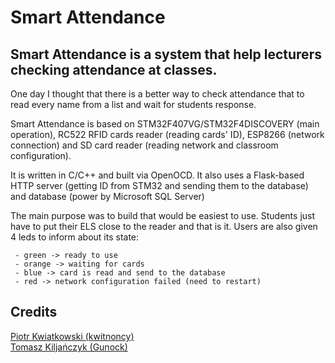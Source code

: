 # Smart Attendance

## Smart Attendance is a system that help lecturers checking attendance at classes.

One day I thought that there is a better way to check attendance that to read every name from a list and wait for 
students response.  

Smart Attendance is based on STM32F407VG/STM32F4DISCOVERY (main operation), RC522 RFID cards reader (reading cards' ID), 
ESP8266 (network connection) and SD card reader (reading network and classroom configuration).

It is written in C/C++ and built via OpenOCD. It also uses a Flask-based HTTP server (getting ID from STM32 and sending 
them to the database) and database (power by Microsoft SQL Server)

The main purpose was to build that would be easiest to use. Students just have to put their ELS close to the reader and 
that is it. Users are also given 4 leds to inform about its state:

     - green -> ready to use
     - orange -> waiting for cards
     - blue -> card is read and send to the database
     - red -> network configuration failed (need to restart)
     
## Credits
[Piotr Kwiatkowski (kwitnoncy)](https://github.com/kwitnoncy)<br>
[Tomasz Kiljańczyk (Gunock)](https://github.com/Gunock)
